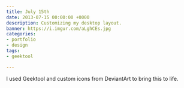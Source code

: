 ```yaml
---
title: July 15th
date: 2013-07-15 00:00:00 +0000
description: Customizing my desktop layout.
banner: https://i.imgur.com/aLghCEs.jpg
categories:
- portfolio
- design
tags:
- geektool

---
```

I used Geektool and custom icons from DeviantArt to bring this to life.

